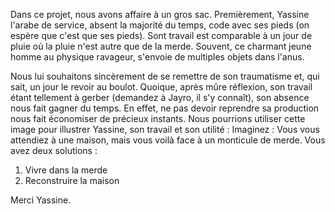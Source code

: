 Dans ce projet, nous avons affaire à un gros sac.
Premièrement, Yassine l'arabe de service, absent la majorité du temps, code avec ses pieds (on espère que c'est que ses pieds).
Sont travail est comparable à un jour de pluie où la pluie n'est autre que de la merde.
Souvent, ce charmant jeune homme au physique ravageur, s'envoie de multiples objets dans l'anus.

Nous lui souhaitons sincèrement de se remettre de son traumatisme et, qui sait, un jour le revoir au boulot.
Quoique, après mûre réflexion, son travail étant tellement à gerber (demandez à Jayro, il s'y connaît), son absence nous fait gagner du temps.
En effet, ne pas devoir reprendre sa production nous fait économiser de précieux instants.
Nous pourrions utiliser cette image pour illustrer Yassine, son travail et son utilité :
Imaginez : Vous vous attendiez à une maison, mais vous voilà face à un monticule de merde. Vous avez deux solutions :
1) Vivre dans la merde
2) Reconstruire la maison

Merci Yassine.